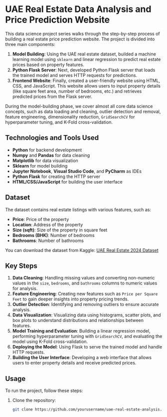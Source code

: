 # UAE Real Estate Data Analysis and Price Prediction Website

This data science project series walks through the step-by-step process of building a real estate price prediction website. The project is divided into three main components:

1. **Model Building**: Using the UAE real estate dataset, builded a machine learning model using `sklearn` and linear regression to predict real estate prices based on property features.
2. **Python Flask Server**: Next, developed Python Flask server that loads the trained model and serves HTTP requests for predictions.
3. **Frontend Website**: Finally, created a user-friendly website using HTML, CSS, and JavaScript. This website allows users to input property details (like square feet area, number of bedrooms, etc.) and retrieves predicted prices from the Flask server.

During the model-building phase, we cover almost all core data science concepts, such as data loading and cleaning, outlier detection and removal, feature engineering, dimensionality reduction, `GridSearchCV` for hyperparameter tuning, and K-Fold cross-validation.

## Technologies and Tools Used

- **Python** for backend development
- **Numpy** and **Pandas** for data cleaning
- **Matplotlib** for data visualization
- **Sklearn** for model building
- **Jupyter Notebook**, **Visual Studio Code**, and **PyCharm** as IDEs
- **Python Flask** for creating the HTTP server
- **HTML/CSS/JavaScript** for building the user interface

## Dataset

The dataset contains real estate listings with various features, such as:
- **Price**: Price of the property
- **Location**: Address of the property
- **Size (sqft)**: Size of the property in square feet
- **Bedrooms (BHK)**: Number of bedrooms
- **Bathrooms**: Number of bathrooms
  
You can download the dataset from Kaggle: [UAE Real Estate 2024 Dataset](https://www.kaggle.com/datasets/kanchana1990/uae-real-estate-2024-dataset)

## Key Steps

1. **Data Cleaning**: Handling missing values and converting non-numeric values in the `size`, `bedrooms`, and `bathrooms` columns to numeric values for analysis.
2. **Feature Engineering**: Creating new features such as `Price per Square Feet` to gain deeper insights into property pricing trends.
3. **Outlier Detection**: Identifying and removing outliers to ensure accurate analysis.
4. **Data Visualization**: Visualizing data using histograms, scatter plots, and box plots to understand distributions and relationships between features.
5. **Model Training and Evaluation**: Building a linear regression model, performing hyperparameter tuning with `GridSearchCV`, and evaluating the model using K-Fold cross-validation.
6. **Deploying the Model**: Using Flask to serve the trained model and handle HTTP requests.
7. **Building the User Interface**: Developing a web interface that allows users to enter property details and receive predicted prices.

## Usage

To run the project, follow these steps:

1. Clone the repository:
   ```bash
   git clone https://github.com/yourusername/uae-real-estate-analysis.git
